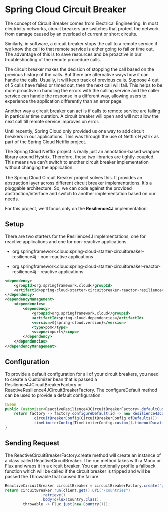 # Spring Cloud Circuit Breaker

The concept of Circuit Breaker comes from Electrical Engineering. In most electricity networks, circuit breakers are switches that protect the network from damage caused by an overload of current or short circuits.

Similarly, in software, a circuit breaker stops the call to a remote service if we know the call to that remote service is either going to fail or time out. The advantage of this is to save resources and be proactive in our troubleshooting of the remote procedure calls.

The circuit breaker makes the decision of stopping the call based on the previous history of the calls. But there are alternative ways how it can handle the calls. Usually, it will keep track of previous calls. Suppose 4 out of 5 calls have failed or timed out, then the next call will fail. This helps to be more proactive in handling the errors with the calling service and the caller service can handle the response in a different way, allowing users to experience the application differently than an error page.

Another way a circuit breaker can act is if calls to remote service are failing in particular time duration.  A circuit breaker will open and will not allow the next call till remote service improves on error.

Until recently, Spring Cloud only provided us one way to add circuit breakers in our applications. This was through the use of Netflix Hystrix as part of the Spring Cloud Netflix project.

The Spring Cloud Netflix project is really just an annotation-based wrapper library around Hystrix. Therefore, these two libraries are tightly-coupled. This means we can't switch to another circuit breaker implementation without changing the application.

The Spring Cloud Circuit Breaker project solves this. It provides an abstraction layer across different circuit breaker implementations. It's a pluggable architecture. So, we can code against the provided abstraction/interface and switch to another implementation based on our needs.

For this project, we'll focus only on the **Resilience4J** implementation.

## Setup

There are two starters for the Resilience4J implementations, one for reactive applications and one for non-reactive applications.

- org.springframework.cloud:spring-cloud-starter-circuitbreaker-resilience4j - non-reactive applications

- org.springframework.cloud:spring-cloud-starter-circuitbreaker-reactor-resilience4j - reactive applications

```xml
<dependency>
    <groupId>org.springframework.cloud</groupId>
    <artifactId>spring-cloud-starter-circuitbreaker-reactor-resilience4j</artifactId>
</dependency>
<dependencyManagement>
    <dependencies>
        <dependency>
            <groupId>org.springframework.cloud</groupId>
            <artifactId>spring-cloud-dependencies</artifactId>
            <version>${spring-cloud.version}</version>
            <type>pom</type>
            <scope>import</scope>
        </dependency>
    </dependencies>
</dependencyManagement>
```


## Configuration

To provide a default configuration for all of your circuit breakers, you need to create a Customizer bean that is passed a Resilience4JCircuitBreakerFactory or ReactiveResilience4JCircuitBreakerFactory. The configureDefault method can be used to provide a default configuration.

```java
@Bean
public Customizer<ReactiveResilience4JCircuitBreakerFactory> defaultCustomizer() {
    return factory -> factory.configureDefault(id -> new Resilience4JConfigBuilder(id)
            .circuitBreakerConfig(CircuitBreakerConfig.ofDefaults())
            .timeLimiterConfig(TimeLimiterConfig.custom().timeoutDuration(Duration.ofSeconds(5)).build()).build());
}
```

## Sending Request

The ReactiveCircuitBreakerFactory.create method will create an instance of a class called ReactiveCircuitBreaker. The run method takes with a Mono or Flux and wraps it in a circuit breaker. 
You can optionally profile a fallback function which will be called if the circuit breaker is tripped and will be passed the Throwable that caused the failure.

```java
ReactiveCircuitBreaker circuitBreaker = circuitBreakerFactory.create("getCountries");
return circuitBreaker.run(client.get().uri("/countries")
                .retrieve()
                .bodyToFlux(Country.class),
        throwable -> Flux.just(new Country()));
```